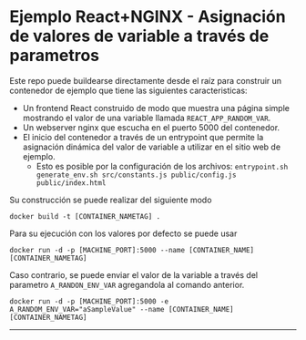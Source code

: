# Ejemplo React+NGINX - Asignación de valores de variable a través de parametros

Este repo puede buildearse directamente desde el raíz para construir un contenedor de ejemplo que tiene las siguientes caracteristicas:
- Un frontend React construido de modo que muestra una página simple mostrando el valor de una variable llamada `REACT_APP_RANDOM_VAR`.
- Un webserver nginx que escucha en el puerto 5000 del contenedor.
- El inicio del contenedor a través de un entrypoint que permite la asignación dinámica del valor de variable a utilizar en el sitio web de ejemplo.
  - Esto es posible por la configuración de los archivos: `entrypoint.sh generate_env.sh src/constants.js public/config.js public/index.html`

Su construcción se puede realizar del siguiente modo
```
docker build -t [CONTAINER_NAMETAG] .
```

Para su ejecución con los valores por defecto se puede usar
```
docker run -d -p [MACHINE_PORT]:5000 --name [CONTAINER_NAME] [CONTAINER_NAMETAG]
```

Caso contrario, se puede enviar el valor de la variable a través del parametro `A_RANDON_ENV_VAR` agregandola al comando anterior.
```
docker run -d -p [MACHINE_PORT]:5000 -e A_RANDOM_ENV_VAR="aSampleValue" --name [CONTAINER_NAME] [CONTAINER_NAMETAG]
```

---
